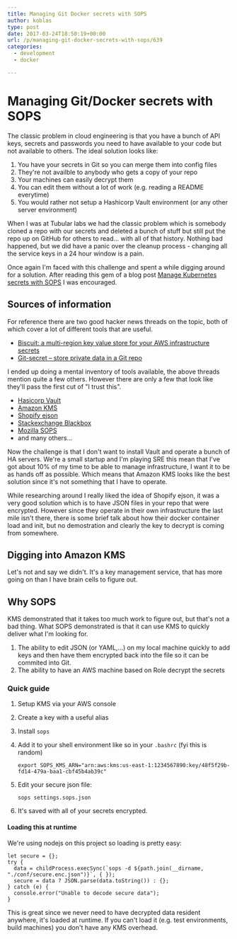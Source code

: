 ```yaml
---
title: Managing Git Docker secrets with SOPS
author: koblas
type: post
date: 2017-03-24T18:50:19+00:00
url: /p/managing-git-docker-secrets-with-sops/639
categories:
  - development
  - docker

---
```


# Managing Git/Docker secrets with SOPS

The classic problem in cloud engineering is that you have a bunch of API keys, secrets and passwords you need to have available to your code but not available to others. The ideal solution looks like:

1. You have your secrets in Git so you can merge them into config files
2. They're not availble to anybody who gets a copy of your repo
3. Your machines can easily decrypt them
4. You can edit them without a lot of work (e.g. reading a README everytime)
5. You would rather not setup a Hashicorp Vault environment (or any other server environment)

When I was at Tubular labs we had the classic problem which is somebody cloned a repo with our secrets and deleted a bunch of stuff but still put the repo up on GitHub for others to read... with all of that history. Nothing bad happened, but we did have a panic over the cleanup process - changing all the service keys in a 24 hour window is a pain.

Once again I'm faced with this challenge and spent a while digging around for a solution. After reading this gem of a blog post [Manage Kubernetes secrets with SOPS](https://frederic-hemberger.de/articles/manage-kubernetes-secrets-with-sops/) I was encouraged.

## Sources of information

For reference there are two good hacker news threads on the topic, both of which cover a lot of different tools that are useful.

* [	Biscuit: a multi-region key value store for your AWS infrastructure secrets](https://news.ycombinator.com/item?id=12112408)
* [Git-secret – store private data in a Git repo ](https://news.ycombinator.com/item?id=11662364)

I ended up doing a mental inventory of tools available, the above threads mention quite a few others. However there are only a few that look like they'll pass the first cut of "I trust this".

* [Hasicorp Vault](https://github.com/hashicorp/vault)
* [Amazon KMS](https://aws.amazon.com/kms/)
* [Shopify ejson](https://github.com/Shopify/ejson)
* [Stackexchange Blackbox](https://github.com/StackExchange/blackbox)
* [Mozilla SOPS](https://github.com/mozilla/sops)
* and many others...

Now the challenge is that I don't want to install Vault and operate a bunch of HA servers. We're a small startup and I'm playing SRE this mean that I've got about 10% of my time to be able to manage infrastructure, I want it to be as hands off as possible. Which means that Amazon KMS looks like the best solution since it's not something that I have to operate.

While researching around I really liked the idea of Shopify ejson, it was a very good solution which is to have JSON files in your repo that were encrypted. However since they operate in their own infrastructure the last mile isn't there, there is some brief talk about how their docker container load and init, but no demostration and clearly the key to decrypt is coming from somewhere.

## Digging into Amazon KMS 

Let's not and say we didn't. It's a key management service, that has more going on than I have brain cells to figure out.

## Why SOPS

KMS demonstrated that it takes too much work to figure out, but that's not a bad thing. What SOPS demonstrated is that it can use KMS to quickly deliver what I'm looking for.

1. The ability to edit JSON (or YAML,...) on my local machine quickly to add keys and then have them encrypted back into the file so it can be commited into Git.
2. The ability to have an AWS machine based on Role decrypt the secrets

### Quick guide

1. Setup KMS via your AWS console
2. Create a key with a useful alias
3. Install `sops`
3. Add it to your shell environment like so in your `.bashrc` (fyi this is random)

   ```
   export SOPS_KMS_ARN="arn:aws:kms:us-east-1:1234567890:key/48f5f29b-fd14-479a-baa1-cbf45b4ab39c"
   ```
     
4. Edit your secure json file:

   ```
   sops settings.sops.json
   ```
   
5. It's saved with all of your secrets encrypted.

#### Loading this at runtime

We're using nodejs on this project so loading is pretty easy:

```
let secure = {};
try {
  data = childProcess.execSync(`sops -d ${path.join(__dirname, "./conf/secure.enc.json")}`, { });
  secure = data ? JSON.parse(data.toString()) : {};
} catch (e) {
  console.error("Unable to decode secure data");
}
```

This is great since we never need to have decrypted data resident anywhere, it's loaded at runtime. If you can't load it (e.g. test environments, build machines) you don't have any KMS overhead.

